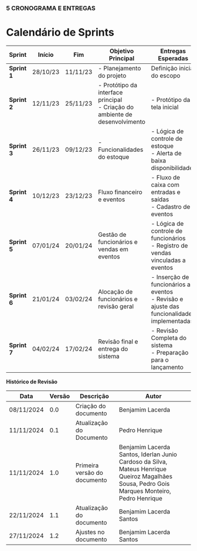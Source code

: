 ### 5 **CRONOGRAMA E ENTREGAS**
# Calendário de Sprints

| Sprint | Início  | Fim     | Objetivo Principal | Entregas Esperadas | Validação do Cliente |
|--------|---------|---------|--------------------|--------------------|----------------------|
| **Sprint 1** | 28/10/23 | 11/11/23 | - Planejamento do projeto |  Definição inicial do escopo | Validação do escopo  |
| **Sprint 2** | 12/11/23 | 25/11/23 | - Protótipo da interface principal <br> - Criação do ambiente de desenvolvimento  | - Protótipo da tela inicial | Validação do protótipo |
| **Sprint 3** | 26/11/23 | 09/12/23 | - Funcionalidades do estoque | - Lógica de controle de estoque <br> - Alerta de baixa disponibilidade | Validação do fluxo e alertas do estoque |
| **Sprint 4** | 10/12/23 | 23/12/23 | Fluxo financeiro e eventos | - Fluxo de caixa com entradas e saídas <br> - Cadastro de eventos| Validação das funcionalidades financeiras e de eventos |
| **Sprint 5** | 07/01/24 | 20/01/24 | Gestão de funcionários e vendas em eventos | - Lógica de controle de funcionários <br> - Registro de vendas vinculadas a eventos |Validação de cadastro de funcionários e fluxo financeiro em eventos |
| **Sprint 6** | 21/01/24 | 03/02/24 | Alocação de funcionários e revisão geral| - Inserção de funcionários a eventos <br> - Revisão e ajuste das funcionalidades implementadas | Validação do processo de alocação e ajustes realizados |
| **Sprint 7** | 04/02/24 | 17/02/24 | Revisão final e entrega do sistema | - Revisão Completa do sistema <br> - Preparação para o lançamento | Aprovação final e preparação para entrega |



**Histórico de Revisão**

| **Data**   | **Versão** | **Descrição**                                                                         | **Autor**                                                                 |
| ---------- | ---------- | ------------------------------------------------------------------------------------- | ------------------------------------------------------------------------- |
| 08/11/2024 | 0\.0 | Criação do documento | Benjamim Lacerda |
| 11/11/2024 | 0\.1 | Atualização do Documento | Pedro Henrique |
| 11/11/2024 | 1\.0 | Primeira versão do documento | Benjamim Lacerda Santos, Iderlan Junio Cardoso da Silva, Mateus Henrique Queiroz Magalhães Sousa, Pedro Gois Marques Monteiro, Pedro Henrique |
| 22/11/2024 | 1\.1 | Atualização do documento | Benjamim Lacerda Santos |
| 27/11/2024 | 1\.2 | Ajustes no documento | Benjamim Lacerda Santos |